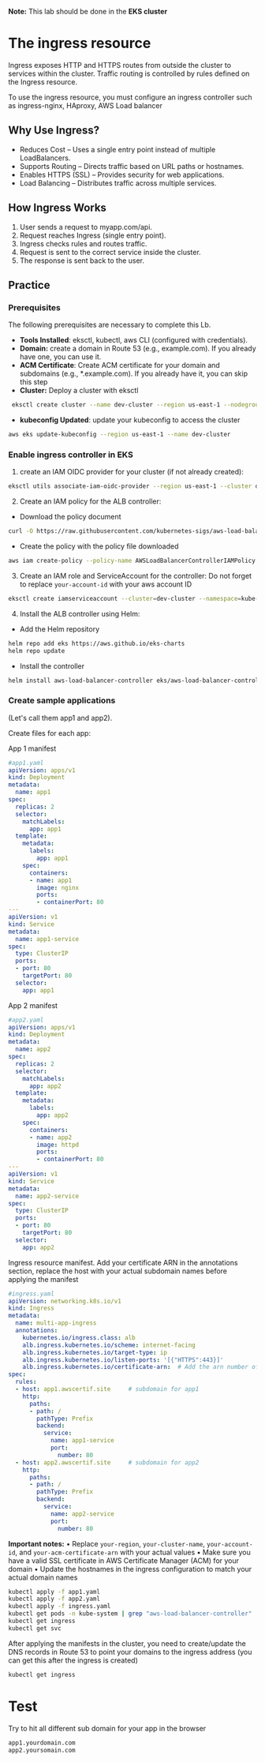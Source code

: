 **Note:** This lab should be done in the **EKS cluster**
# The ingress resource
Ingress exposes HTTP and HTTPS routes from outside the cluster to services within the cluster. Traffic routing is controlled by rules defined on the Ingress resource.

To use the ingress resource, you must configure an ingress controller such as ingress-nginx, HAproxy, AWS Load balancer

## Why Use Ingress?
- Reduces Cost – Uses a single entry point instead of multiple LoadBalancers.
- Supports Routing – Directs traffic based on URL paths or hostnames.
- Enables HTTPS (SSL) – Provides security for web applications.
- Load Balancing – Distributes traffic across multiple services.

## How Ingress Works
1. User sends a request to myapp.com/api.
2. Request reaches Ingress (single entry point).
3. Ingress checks rules and routes traffic.
4. Request is sent to the correct service inside the cluster.
5. The response is sent back to the user.

## Practice

### Prerequisites
The following prerequisites are necessary to complete this Lb.
- **Tools Installed**: eksctl, kubectl, aws CLI (configured with credentials).
- **Domain:** create a domain in Route 53 (e.g., example.com). If you already have one, you can use it.
- **ACM Certificate**: Create ACM certificate for your domain and subdomains (e.g., *.example.com). If you already have it, you can skip this step
- **Cluster:** Deploy a cluster with eksctl
```bash
 eksctl create cluster --name dev-cluster --region us-east-1 --nodegroup-name dev-nodes --node-type t3.small --nodes 2 --nodes-min 1 --nodes-max 2
```
- **kubeconfig Updated**: update your kubeconfig to access the cluster
```bash
aws eks update-kubeconfig --region us-east-1 --name dev-cluster
```

### Enable ingress controller in EKS

1. create an IAM OIDC provider for your cluster (if not already created):
```bash
eksctl utils associate-iam-oidc-provider --region us-east-1 --cluster dev-cluster --approve
```
2. Create an IAM policy for the ALB controller:

- Download the policy document

```bash
curl -O https://raw.githubusercontent.com/kubernetes-sigs/aws-load-balancer-controller/v2.11.0/docs/install/iam_policy.json
```
- Create the policy with the policy file downloaded

```bash 
aws iam create-policy --policy-name AWSLoadBalancerControllerIAMPolicy --policydocument file://iam_policy.json
```

3. Create an IAM role and ServiceAccount for the controller: Do not forget to replace ``your-account-id`` with your aws account ID 
```bash
eksctl create iamserviceaccount --cluster=dev-cluster --namespace=kube-system --name=aws-load-balancer-controller --attach-policy-arn=arn:aws:iam::<your-account-id>:policy/AWSLoadBalancerControllerIAMPolicy --override-existing-serviceaccounts --region us-east-1 --approve
```

4. Install the ALB controller using Helm:

- Add the Helm repository
```bash
helm repo add eks https://aws.github.io/eks-charts
helm repo update
```

- Install the controller
```bash
helm install aws-load-balancer-controller eks/aws-load-balancer-controller --namespace kube-system --set clusterName=dev-cluster --set serviceAccount.create=false --set serviceAccount.name=aws-load-balancer-controller
```
### Create sample applications 

(Let's call them app1 and app2). 

Create files for each app:

App 1 manifest
```yaml
#app1.yaml 
apiVersion: apps/v1
kind: Deployment
metadata:
  name: app1
spec:
  replicas: 2
  selector:
    matchLabels:
      app: app1
  template:
    metadata:
      labels:
        app: app1
    spec:
      containers:
      - name: app1
        image: nginx
        ports:
        - containerPort: 80
---
apiVersion: v1
kind: Service
metadata:
  name: app1-service
spec:
  type: ClusterIP
  ports:
  - port: 80
    targetPort: 80
  selector:
    app: app1
```

App 2 manifest
```yaml
#app2.yaml
apiVersion: apps/v1
kind: Deployment
metadata:
  name: app2
spec:
  replicas: 2
  selector:
    matchLabels:
      app: app2
  template:
    metadata:
      labels:
        app: app2
    spec:
      containers:
      - name: app2
        image: httpd
        ports:
        - containerPort: 80
---
apiVersion: v1
kind: Service
metadata:
  name: app2-service
spec:
  type: ClusterIP
  ports:
  - port: 80
    targetPort: 80
  selector:
    app: app2
```
Ingress resource manifest. Add your certificate ARN in the annotations section, replace the host with your actual subdomain names before applying the manifest
```yaml
#ingress.yaml
apiVersion: networking.k8s.io/v1
kind: Ingress
metadata:
  name: multi-app-ingress
  annotations:
    kubernetes.io/ingress.class: alb
    alb.ingress.kubernetes.io/scheme: internet-facing
    alb.ingress.kubernetes.io/target-type: ip
    alb.ingress.kubernetes.io/listen-ports: '[{"HTTPS":443}]'
    alb.ingress.kubernetes.io/certificate-arn:  # Add the arn number of your ACM certification here
spec:
  rules:
  - host: app1.awscertif.site     # subdomain for app1 
    http:
      paths:
      - path: /
        pathType: Prefix
        backend:
          service:
            name: app1-service
            port:
              number: 80
  - host: app2.awscertif.site     # subdomain for app2 
    http:
      paths:
      - path: /
        pathType: Prefix
        backend:
          service:
            name: app2-service
            port:
              number: 80
```

**Important notes:**
•  Replace ``your-region``, ``your-cluster-name``, ``your-account-id``, and ``your-acm-certificate-arn`` with your actual values
•  Make sure you have a valid SSL certificate in AWS Certificate Manager (ACM) for your domain
•  Update the hostnames in the ingress configuration to match your actual domain names

```bash
kubectl apply -f app1.yaml 
kubectl apply -f app2.yaml 
kubectl apply -f ingress.yaml
kubectl get pods -n kube-system | grep "aws-load-balancer-controller"
kubectl get ingress
kubectl get svc
```
After applying the manifests in the cluster, you need to create/update the DNS records in Route 53 to point your domains to the ingress address (you can get this after the ingress is created)
```bash
kubectl get ingress
```
# Test 

Try to hit all different sub domain for your app in the browser
```bash
app1.yourdomain.com
app2.yoursomain.com 
```
